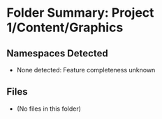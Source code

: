 # Folder Summary: Project 1/Content/Graphics

## Namespaces Detected
- None detected: Feature completeness unknown

## Files
- (No files in this folder)
